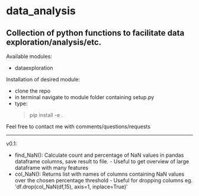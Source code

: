 # data_analysis
Collection of python functions to facilitate data exploration/analysis/etc.
---------------

Available modules: 
* dataexploration

Installation of desired module:  
- clone the repo
- in terminal navigate to module folder containing setup.py
- type:  
  > pip install -e .

Feel free to contact me with comments/questions/requests

----------------
v0.1:  
- find_NaN(): Calculate count and percentage of NaN values in pandas dataframe columns, save result to file. - Useful to get overview of large dataframe with many features
- col_NaN(): Returns list with names of columns containing NaN values over the chosen percentage threshold - Useful for dropping columns eg. 'df.drop(col_NaN(df,15), axis=1, inplace=True)' 
